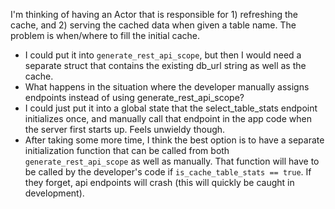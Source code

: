 I'm thinking of having an Actor that is responsible for 1) refreshing the cache, and 2) serving the cached data when given a table name. The problem is when/where to fill the initial cache.

- I could put it into `generate_rest_api_scope`, but then I would need a separate struct that contains the existing db_url string as well as the cache.
- What happens in the situation where the developer manually assigns endpoints instead of using generate_rest_api_scope?
- I could just put it into a global state that the select_table_stats endpoint initializes once, and manually call that endpoint in the app code when the server first starts up. Feels unwieldy though.
- After taking some more time, I think the best option is to have a separate initialization function that can be called from both `generate_rest_api_scope` as well as manually. That function will have to be called by the developer's code if `is_cache_table_stats == true`. If they forget, api endpoints will crash (this will quickly be caught in development).
